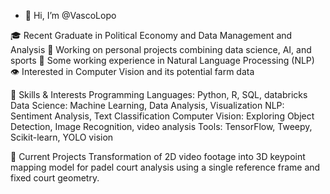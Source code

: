 - 👋 Hi, I’m @VascoLopo

🎓 Recent Graduate in Political Economy and Data Management and Analysis
🔬 Working on personal projects combining data science, AI, and sports
🤖 Some working experience in Natural Language Processing (NLP)
👁️ Interested in Computer Vision and its potential farm data 

🌟 Skills & Interests
Programming Languages: Python, R, SQL, databricks
Data Science: Machine Learning, Data Analysis, Visualization
NLP: Sentiment Analysis, Text Classification
Computer Vision: Exploring Object Detection, Image Recognition, video analysis
Tools: TensorFlow, Tweepy, Scikit-learn, YOLO vision

🚀 Current Projects
Transformation of 2D video footage into 3D keypoint mapping model for padel court analysis using a single reference frame and fixed court geometry.

